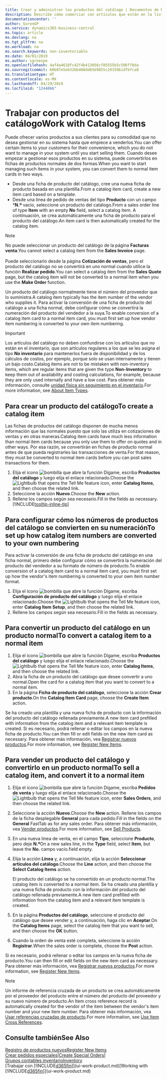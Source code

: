 ```yaml
---
title: Crear y administrar los productos del catálogo | Documentos de Microsoft
description: Describe cómo comerciar con artículos que están en la lista de artículos de proveedores pero no en su propia lista de artículos.
documentationcenter: ''
author: SorenGP
ms.service: dynamics365-business-central
ms.topic: article
ms.devlang: na
ms.tgt_pltfrm: na
ms.workload: na
ms.search.keywords: non-inventoriable
ms.date: 04/01/2019
ms.author: sgroespe
ms.openlocfilehash: 4af4a4610fc42f4b413056cf85555b5c506ff8da
ms.sourcegitcommit: 60b87e5eb32bb408dd65b9855c29159b1dfbfca8
ms.translationtype: HT
ms.contentlocale: es-MX
ms.lasthandoff: 04/29/2019
ms.locfileid: "1244066"
---
```

# <a name="work-with-catalog-items"></a><span data-ttu-id="83d09-103">Trabajar con productos del catálogo</span><span class="sxs-lookup"><span data-stu-id="83d09-103">Work with Catalog Items</span></span>
<span data-ttu-id="83d09-104">Puede ofrecer varios productos a sus clientes para su comodidad que no desea gestionar en su sistema hasta que empiece a venderlos.</span><span class="sxs-lookup"><span data-stu-id="83d09-104">You can offer certain items to your customers for their convenience, which you do not want to manage in your system until you start selling them.</span></span> <span data-ttu-id="83d09-105">Cuando desee empezar a gestionar esos productos en su sistema, puede convertirlos en fichas de productos normales de dos formas.</span><span class="sxs-lookup"><span data-stu-id="83d09-105">When you want to start managing such items in your system, you can convert them to normal item cards in two ways.</span></span>

* <span data-ttu-id="83d09-106">Desde una ficha de producto del catálogo, cree una nueva ficha de producto basada en una plantilla.</span><span class="sxs-lookup"><span data-stu-id="83d09-106">From a catalog item card, create a new item card based on a template.</span></span>
* <span data-ttu-id="83d09-107">Desde una línea de pedido de ventas del tipo **Producto** con un campo \***N.º** vacío, seleccione un producto del catálogo.</span><span class="sxs-lookup"><span data-stu-id="83d09-107">From a sales order line of type **Item** with an empty **No** field, select a catalog item.</span></span> <span data-ttu-id="83d09-108">A continuación, se crea automáticamente una ficha de producto para el producto del catálogo.</span><span class="sxs-lookup"><span data-stu-id="83d09-108">An item card is then automatically created for the catalog item.</span></span>

> [!NOTE]  
> <span data-ttu-id="83d09-109">No puede seleccionar un producto del catálogo de la página **Facturas venta**.</span><span class="sxs-lookup"><span data-stu-id="83d09-109">You cannot select a catalog item from the **Sales Invoice** page.</span></span><br /><br />
> <span data-ttu-id="83d09-110">Puede seleccionarlo desde la página **Cotización de ventas**, pero el producto del catálogo no se convertirá en uno normal cuando utilice la función **Realizar pedido**.</span><span class="sxs-lookup"><span data-stu-id="83d09-110">You can select a catalog item from the **Sales Quote** page, but the catalog item will not be converted to a normal item when you use the **Make Order** function.</span></span>

<span data-ttu-id="83d09-111">Un producto del catálogo normalmente tiene el número del proveedor que lo suministra.</span><span class="sxs-lookup"><span data-stu-id="83d09-111">A catalog item typically has the item number of the vendor who supplies it.</span></span> <span data-ttu-id="83d09-112">Para activar la conversión de una ficha de producto del catálogo a una ficha normal, debe configurar cómo se convertirá la numeración del producto del vendedor a la suya.</span><span class="sxs-lookup"><span data-stu-id="83d09-112">To enable conversion of a catalog item card to a normal item card, you must first set up how vendor item numbering is converted to your own item numbering.</span></span>   

> [!Important]
> <span data-ttu-id="83d09-113">Los artículos del catálogo no deben confundirse con los artículos que no están en el inventario, que son artículos regulares a los que se les asigna el tipo **No inventario** para mantenerlos fuera de disponibilidad y de los cálculos de costos, por ejemplo, porque solo se usan internamente y tienen un bajo costo.</span><span class="sxs-lookup"><span data-stu-id="83d09-113">Catalog items are not to be mistaken with non-inventory items, which are regular items that are given the type **Non-Inventory** to keep them out of availability and costing calculations, for example, because they are only used internally and have a low cost.</span></span> <span data-ttu-id="83d09-114">Para obtener más información, consulte [unidad física sin seguimiento en el inventario](inventory-about-item-types.md).</span><span class="sxs-lookup"><span data-stu-id="83d09-114">For more information, see [About Item Types](inventory-about-item-types.md).</span></span>

## <a name="to-create-a-catalog-item"></a><span data-ttu-id="83d09-115">Para crear un producto del catálogo</span><span class="sxs-lookup"><span data-stu-id="83d09-115">To create a catalog item</span></span>
<span data-ttu-id="83d09-116">Las fichas de productos del catálogo disponen de mucha menos información que las normales puesto que solo las utiliza en cotizaciones de ventas y en otras maneras.</span><span class="sxs-lookup"><span data-stu-id="83d09-116">Catalog item cards have much less information than normal item cards because you only use them to offer on quotes and in other ways.</span></span> <span data-ttu-id="83d09-117">Por esa razón, se convertirán en fichas de producto normal antes de que pueda registrarles las transacciones de venta.</span><span class="sxs-lookup"><span data-stu-id="83d09-117">For that reason, they must be converted to normal item cards before you can post sales transactions for them.</span></span>

1. <span data-ttu-id="83d09-118">Elija el icono ![bombilla que abre la función Dígame](media/ui-search/search_small.png "Dígame que desea hacer"), escriba **Productos del catálogo** y luego elija el enlace relacionado.</span><span class="sxs-lookup"><span data-stu-id="83d09-118">Choose the ![Lightbulb that opens the Tell Me feature](media/ui-search/search_small.png "Tell me what you want to do") icon, enter **Catalog Items**, and then choose the related link.</span></span>
2. <span data-ttu-id="83d09-119">Seleccione la acción **Nuevo**.</span><span class="sxs-lookup"><span data-stu-id="83d09-119">Choose the **New** action.</span></span>
3. <span data-ttu-id="83d09-120">Rellene los campos según sea necesario.</span><span class="sxs-lookup"><span data-stu-id="83d09-120">Fill in the fields as necessary.</span></span> [!INCLUDE[tooltip-inline-tip](includes/tooltip-inline-tip_md.md)]

## <a name="to-set-up-how-catalog-item-numbers-are-converted-to-your-own-numbering"></a><span data-ttu-id="83d09-121">Para configurar cómo los números de productos del catálogo se convierten en su numeración</span><span class="sxs-lookup"><span data-stu-id="83d09-121">To set up how catalog item numbers are converted to your own numbering</span></span>
<span data-ttu-id="83d09-122">Para activar la conversión de una ficha de producto del catálogo en una ficha normal, primero debe configurar cómo se convertirá la numeración del producto del vendedor a su formato de número de producto.</span><span class="sxs-lookup"><span data-stu-id="83d09-122">To enable conversion of a catalog item card to a normal item card, you must first set up how the vendor's item numbering is converted to your own item number format.</span></span>

1. <span data-ttu-id="83d09-123">Elija el icono ![bombilla que abre la función Dígame](media/ui-search/search_small.png "Dígame que desea hacer"), escriba **Configuración de producto del catálogo** y luego elija el enlace relacionado.</span><span class="sxs-lookup"><span data-stu-id="83d09-123">Choose the ![Lightbulb that opens the Tell Me feature](media/ui-search/search_small.png "Tell me what you want to do") icon, enter **Catalog Item Setup**, and then choose the related link.</span></span>
2. <span data-ttu-id="83d09-124">Rellene los campos según sea necesario.</span><span class="sxs-lookup"><span data-stu-id="83d09-124">Fill in the fields as necessary.</span></span>

## <a name="to-convert-a-catalog-item-to-a-normal-item"></a><span data-ttu-id="83d09-125">Para convertir un producto del catálogo en un producto normal</span><span class="sxs-lookup"><span data-stu-id="83d09-125">To convert a catalog item to a normal item</span></span>
1. <span data-ttu-id="83d09-126">Elija el icono ![bombilla que abre la función Dígame](media/ui-search/search_small.png "Dígame que desea hacer"), escriba **Productos del catálogo** y luego elija el enlace relacionado.</span><span class="sxs-lookup"><span data-stu-id="83d09-126">Choose the ![Lightbulb that opens the Tell Me feature](media/ui-search/search_small.png "Tell me what you want to do") icon, enter **Catalog Items**, and then choose the related link.</span></span>
2. <span data-ttu-id="83d09-127">Abra la ficha de un producto del catálogo que desee convertir a uno normal.</span><span class="sxs-lookup"><span data-stu-id="83d09-127">Open the card for a catalog item that you want to convert to a normal item.</span></span>
3. <span data-ttu-id="83d09-128">En la página **Ficha de producto del catálogo**, seleccione la acción **Crear producto**.</span><span class="sxs-lookup"><span data-stu-id="83d09-128">On the **Catalog Item Card** page, choose the **Create Item** action.</span></span>

<span data-ttu-id="83d09-129">Se ha creado una plantilla y una nueva ficha de producto con la información del producto del catálogo rellenada previamente.</span><span class="sxs-lookup"><span data-stu-id="83d09-129">A new item card prefilled with information from the catalog item and a relevant item template is created.</span></span> <span data-ttu-id="83d09-130">Si es necesario, podrá rellenar o editar los campos en la nueva ficha de producto.</span><span class="sxs-lookup"><span data-stu-id="83d09-130">You can then fill or edit fields on the new item card as necessary.</span></span> <span data-ttu-id="83d09-131">Para obtener más información, vea [Registrar nuevos productos](inventory-how-register-new-items.md).</span><span class="sxs-lookup"><span data-stu-id="83d09-131">For more information, see [Register New Items](inventory-how-register-new-items.md).</span></span>

## <a name="to-sell-a-catalog-item-and-convert-it-to-a-normal-item"></a><span data-ttu-id="83d09-132">Para vender un producto del catálogo y convertirlo en un producto normal</span><span class="sxs-lookup"><span data-stu-id="83d09-132">To sell a catalog item, and convert it to a normal item</span></span>
1. <span data-ttu-id="83d09-133">Elija el icono ![bombilla que abre la función Dígame](media/ui-search/search_small.png "Dígame que desea hacer"), escriba **Pedidos de venta** y luego elija el enlace relacionado.</span><span class="sxs-lookup"><span data-stu-id="83d09-133">Choose the ![Lightbulb that opens the Tell Me feature](media/ui-search/search_small.png "Tell me what you want to do") icon, enter **Sales Orders**, and then choose the related link.</span></span>
2. <span data-ttu-id="83d09-134">Seleccione la acción **Nuevo**.</span><span class="sxs-lookup"><span data-stu-id="83d09-134">Choose the **New** action.</span></span> <span data-ttu-id="83d09-135">Rellene los campos de la ficha desplegable **General** para cada pedido.</span><span class="sxs-lookup"><span data-stu-id="83d09-135">Fill in the fields on the **General** FastTab as for any sales order.</span></span> <span data-ttu-id="83d09-136">Para obtener más información, vea [Vender productos](sales-how-sell-products.md).</span><span class="sxs-lookup"><span data-stu-id="83d09-136">For more information, see [Sell Products](sales-how-sell-products.md).</span></span>
3. <span data-ttu-id="83d09-137">En una nueva línea de venta, en el campo **Tipo**, seleccione **Producto**, pero deje **N.º**</span><span class="sxs-lookup"><span data-stu-id="83d09-137">On a new sales line, in the **Type** field, select **Item**, but leave the **No.**</span></span> <span data-ttu-id="83d09-138">campo vacío.</span><span class="sxs-lookup"><span data-stu-id="83d09-138">field empty.</span></span>
4. <span data-ttu-id="83d09-139">Elija la acción **Línea** y, a continuación, elija la acción **Seleccionar artículos del catálogo**.</span><span class="sxs-lookup"><span data-stu-id="83d09-139">Choose the **Line** action, and then choose the **Select Catalog Items** action.</span></span>

    <span data-ttu-id="83d09-140">El producto del catálogo se ha convertido en un producto normal.</span><span class="sxs-lookup"><span data-stu-id="83d09-140">The catalog item is converted to a normal item.</span></span> <span data-ttu-id="83d09-141">Se ha creado una plantilla y una nueva ficha de producto con la información del producto del catálogo rellenada previamente.</span><span class="sxs-lookup"><span data-stu-id="83d09-141">A new item card prefilled with information from the catalog item and a relevant item template is created.</span></span>
5. <span data-ttu-id="83d09-142">En la página **Productos del catálogo**, seleccione el producto del catálogo que desee vender y, a continuación, haga clic en **Aceptar**.</span><span class="sxs-lookup"><span data-stu-id="83d09-142">On the **Catalog Items** page, select the catalog item that you want to sell, and then choose the **OK** button.</span></span>
6. <span data-ttu-id="83d09-143">Cuando la orden de venta esté completa, seleccione la acción **Registrar**.</span><span class="sxs-lookup"><span data-stu-id="83d09-143">When the sales order is complete, choose the **Post** action.</span></span>

<span data-ttu-id="83d09-144">Si es necesario, podrá rellenar o editar los campos en la nueva ficha de producto.</span><span class="sxs-lookup"><span data-stu-id="83d09-144">You can then fill or edit fields on the new item card as necessary.</span></span> <span data-ttu-id="83d09-145">Para obtener más información, vea [Registrar nuevos productos](inventory-how-register-new-items.md).</span><span class="sxs-lookup"><span data-stu-id="83d09-145">For more information, see [Register New Items](inventory-how-register-new-items.md).</span></span>

> [!NOTE]  
>   <span data-ttu-id="83d09-146">Un informe de referencia cruzada de un producto se crea automáticamente por el proveedor del producto entre el número del producto del proveedor y su nuevo número de producto.</span><span class="sxs-lookup"><span data-stu-id="83d09-146">An Item cross reference record is automatically created for the vendor of the item between the vendor's item number and your new item number.</span></span> <span data-ttu-id="83d09-147">Para obtener más información, vea [Usar referencias cruzadas de producto](inventory-how-use-item-cross-refs.md).</span><span class="sxs-lookup"><span data-stu-id="83d09-147">For more information, see [Use Item Cross References](inventory-how-use-item-cross-refs.md).</span></span>

## <a name="see-also"></a><span data-ttu-id="83d09-148">Consulte también</span><span class="sxs-lookup"><span data-stu-id="83d09-148">See Also</span></span>
[<span data-ttu-id="83d09-149">Registro de productos nuevos</span><span class="sxs-lookup"><span data-stu-id="83d09-149">Register New Items</span></span>](inventory-how-register-new-items.md)  
<span data-ttu-id="83d09-150">[Crear pedidos especiales](sales-how-to-create-special-orders.md)|</span><span class="sxs-lookup"><span data-stu-id="83d09-150">[Create Special Orders](sales-how-to-create-special-orders.md)|</span></span>  
[<span data-ttu-id="83d09-151">Grupos contables inventario</span><span class="sxs-lookup"><span data-stu-id="83d09-151">Inventory</span></span>](inventory-manage-inventory.md)  
<span data-ttu-id="83d09-152">[Trabajar con [!INCLUDE[d365fin](includes/d365fin_md.md)]](ui-work-product.md)</span><span class="sxs-lookup"><span data-stu-id="83d09-152">[Working with [!INCLUDE[d365fin](includes/d365fin_md.md)]](ui-work-product.md)</span></span>
